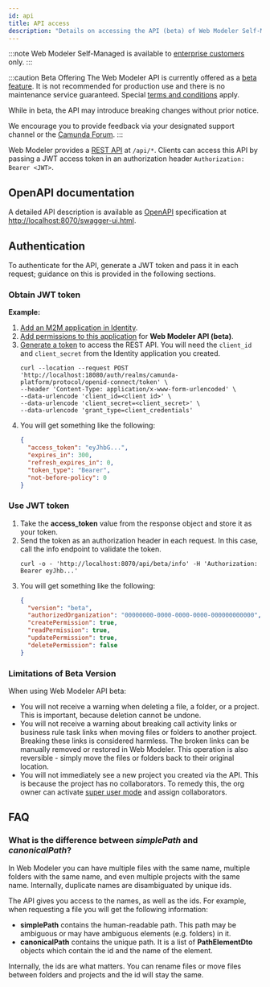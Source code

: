 ```yaml
---
id: api
title: API access
description: "Details on accessing the API (beta) of Web Modeler Self-Managed. Learn more about OpenAPI documentation, authentication, and JWT tokens."
---
```


:::note
Web Modeler Self-Managed is available to [enterprise customers](../../../reference/licenses.md#web-modeler) only.
:::

:::caution Beta Offering
The Web Modeler API is currently offered as a [beta feature](../../../../reference/early-access#beta).
It is not recommended for production use and there is no maintenance service guaranteed. Special [terms and conditions](https://camunda.com/legal/terms/camunda-platform/camunda-platform-8-self-managed/) apply.

While in beta, the API may introduce breaking changes without prior notice.

We encourage you to provide feedback via your designated support channel or the [Camunda Forum](https://forum.camunda.io/).
:::

Web Modeler provides a [REST API](../../../../apis-tools/web-modeler-api/) at `/api/*`. Clients can access this API by passing a JWT access token in an authorization header `Authorization: Bearer <JWT>`.

## OpenAPI documentation

A detailed API description is available as [OpenAPI](https://www.openapis.org/) specification at [http://localhost:8070/swagger-ui.html](http://localhost:8070/swagger-ui.html).

## Authentication

To authenticate for the API, generate a JWT token and pass it in each request; guidance on this is provided in the following sections.

### Obtain JWT token

**Example:**

1. [Add an M2M application in Identity](/self-managed/identity/user-guide/additional-features/incorporate-applications.md).
2. [Add permissions to this application](/self-managed/identity/user-guide/additional-features/incorporate-applications.md) for **Web Modeler API (beta)**.
3. [Generate a token](/self-managed/identity/user-guide/authorizations/generating-m2m-tokens.md) to access the REST API. You will need the `client_id` and `client_secret` from the Identity application you created.
   ```shell
   curl --location --request POST 'http://localhost:18080/auth/realms/camunda-platform/protocol/openid-connect/token' \
   --header 'Content-Type: application/x-www-form-urlencoded' \
   --data-urlencode 'client_id=<client id>' \
   --data-urlencode 'client_secret=<client_secret>' \
   --data-urlencode 'grant_type=client_credentials'
   ```
4. You will get something like the following:
   ```json
   {
     "access_token": "eyJhbG...",
     "expires_in": 300,
     "refresh_expires_in": 0,
     "token_type": "Bearer",
     "not-before-policy": 0
   }
   ```

### Use JWT token

1. Take the **access_token** value from the response object and store it as your token.
2. Send the token as an authorization header in each request. In this case, call the info endpoint to validate the token.
   ```shell
   curl -o - 'http://localhost:8070/api/beta/info' -H 'Authorization: Bearer eyJhb...'
   ```
3. You will get something like the following:
   ```json
   {
     "version": "beta",
     "authorizedOrganization": "00000000-0000-0000-0000-000000000000",
     "createPermission": true,
     "readPermission": true,
     "updatePermission": true,
     "deletePermission": false
   }
   ```

### Limitations of Beta Version

When using Web Modeler API beta:

- You will not receive a warning when deleting a file, a folder, or a project. This is important, because deletion cannot be undone.
- You will not receive a warning about breaking call activity links or business rule task links when moving files or folders to another project.
  Breaking these links is considered harmless. The broken links can be manually removed or restored in Web Modeler. This operation is also
  reversible - simply move the files or folders back to their original location.
- You will not immediately see a new project you created via the API. This is because the project has no collaborators. To remedy this, the
  org owner can activate [super user mode](../../../../components/modeler/web-modeler/collaboration/#super-user-mode) and assign collaborators.

## FAQ

### What is the difference between _simplePath_ and _canonicalPath_?

In Web Modeler you can have multiple files with the same name, multiple folders with the same name, and even multiple projects with the same name. Internally, duplicate names are disambiguated by unique ids.

The API gives you access to the names, as well as the ids. For example, when requesting a file you will get the following information:

- **simplePath** contains the human-readable path. This path may be ambiguous or may have ambiguous elements (e.g. folders) in it.
- **canonicalPath** contains the unique path. It is a list of **PathElementDto** objects which contain the id and the name of the element.

Internally, the ids are what matters. You can rename files or move files between folders and projects and the id will stay the same.
